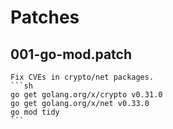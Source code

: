 # Patches

## 001-go-mod.patch

    Fix CVEs in crypto/net packages.
    ```sh
    go get golang.org/x/crypto v0.31.0
    go get golang.org/x/net v0.33.0
    go mod tidy
    ```
